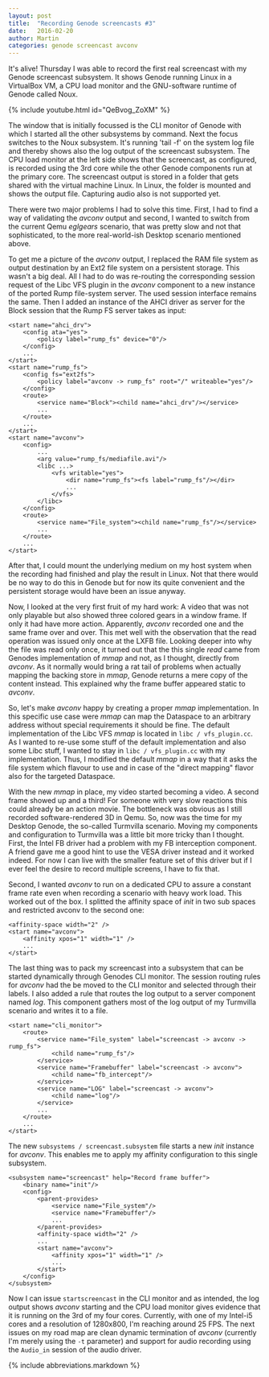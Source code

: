 ```yaml
---
layout: post
title:  "Recording Genode screencasts #3"
date:   2016-02-20
author: Martin
categories: genode screencast avconv
---
```


It's alive! Thursday I was able to record the first real screencast with my
Genode screencast subsystem. It shows Genode running Linux in a VirtualBox VM,
a CPU load monitor and the GNU-software runtime of Genode called Noux.

{% include youtube.html id="QeBvog_ZoXM" %}

The window that is initially focussed is the CLI monitor of Genode with which I
started all the other subsystems by command. Next the focus switches to the
Noux subsystem. It's running 'tail -f' on the system log file and thereby shows
also the log output of the screencast subsystem. The CPU load monitor at the
left side shows that the screencast, as configured, is recorded using the 3rd
core while the other Genode components run at the primary core. The screencast
output is stored in a folder that gets shared with the virtual machine Linux.
In Linux, the folder is mounted and shows the output file. Capturing audio
also is not supported yet.

There were two major problems I had to solve this time. First, I had to find a
way of validating the *avconv* output and second, I wanted to switch from the
current Qemu *eglgears* scenario, that was pretty slow and not that
sophisticated, to the more real-world-ish Desktop scenario mentioned above.

To get me a picture of the *avconv* output, I replaced the RAM file system as
output destination by an Ext2 file system on a persistent storage. This wasn't
a big deal. All I had to do was re-routing the corresponding session request of
the Libc VFS plugin in the *avconv* component to a new instance of the ported
Rump file-system server. The used session interface remains the same. Then I
added an instance of the AHCI driver as server for the Block session that the
Rump FS server takes as input:

~~~
<start name="ahci_drv">
	<config ata="yes">
		<policy label="rump_fs" device="0"/>
	</config>
	...
</start>
<start name="rump_fs">
	<config fs="ext2fs">
		<policy label="avconv -> rump_fs" root="/" writeable="yes"/>
	</config>
	<route>
		<service name="Block"><child name="ahci_drv"/></service>
		...
	</route>
	...
</start>
<start name="avconv">
	<config>
		...
		<arg value="rump_fs/mediafile.avi"/>
		<libc ...>
			<vfs writable="yes">
				<dir name="rump_fs"><fs label="rump_fs"/></dir>
				...
			</vfs>
		</libc>
	</config>
	<route>
		<service name="File_system"><child name="rump_fs"/></service>
		...
	</route>
	...
</start>
~~~

After that, I could mount the underlying medium on my host system when the
recording had finished and play the result in Linux. Not that there would be no
way to do this in Genode but for now its quite convenient and the persistent
storage would have been an issue anyway.

Now, I looked at the very first fruit of my hard work: A video that was not
only playable but also showed three colored gears in a window frame.  If only
it had have more action. Apparently, *avconv* recorded one and the same frame
over and over. This met well with the observation that the read operation was
issued only once at the LXFB file. Looking deeper into why the file was read
only once, it turned out that the this single *read* came from Genodes
implementation of *mmap* and not, as I thought, directly from *avconv*. As it
normally would bring a rat tail of problems when actually mapping the backing
store in *mmap*, Genode returns a mere copy of the content instead. This
explained why the frame buffer appeared static to *avconv*.

So, let's make *avconv* happy by creating a proper *mmap* implementation. In
this specific use case were *mmap* can map the Dataspace to an arbitrary
address without special requirements it should be fine. The default
implementation of the Libc VFS *mmap* is located in `libc / vfs_plugin.cc`. As
I wanted to re-use some stuff of the default implementation and also some Libc
stuff, I wanted to stay in `libc / vfs_plugin.cc` with my implementation. Thus,
I modified the default *mmap* in a way that it asks the file system which
flavour to use and in case of the "direct mapping" flavor also for the targeted
Dataspace.

With the new *mmap* in place, my video started becoming a video. A second frame
showed up and a third! For someone with very slow reactions this could already
be an action movie. The bottleneck was obvious as I still recorded
software-rendered 3D in Qemu. So, now was the time for my Desktop Genode, the
so-called Turmvilla scenario. Moving my components and configuration to
Turmvilla was a little bit more tricky than I thought. First, the Intel FB
driver had a problem with my FB interception component. A friend gave me a good
hint to use the VESA driver instead and it worked indeed. For now I can live
with the smaller feature set of this driver but if I ever feel the desire to
record multiple screens, I have to fix that.

Second, I wanted *avconv* to run on a dedicated CPU to assure a constant frame
rate even when recording a scenario with heavy work load. This worked out of
the box. I splitted the affinity space of *init* in two sub spaces and
restricted avconv to the second one:

~~~
<affinity-space width="2" />
<start name="avconv">
	<affinity xpos="1" width="1" />
	...
</start>
~~~

The last thing was to pack my screencast into a subsystem that can be started
dynamically through Genodes CLI monitor. The session routing rules for *avconv*
had the be moved to the CLI monitor and selected through their labels. I also
added a rule that routes the log output to a server component named *log*. This
component gathers most of the log output of my Turmvilla scenario and writes it
to a file.

~~~
<start name="cli_monitor">
	<route>
		<service name="File_system" label="screencast -> avconv -> rump_fs">
			<child name="rump_fs"/>
		</service>
		<service name="Framebuffer" label="screencast -> avconv">
			<child name="fb_intercept"/>
		</service>
		<service name="LOG" label="screencast -> avconv">
			<child name="log"/>
		</service>
		...
	</route>
	...
</start>
~~~

The new `subsystems / screencast.subsystem` file starts a new *init* instance
for *avconv*. This enables me to apply my affinity configuration to this single
subsystem.

~~~
<subsystem name="screencast" help="Record frame buffer">
	<binary name="init"/>
	<config>
		<parent-provides>
			<service name="File_system"/>
			<service name="Framebuffer"/>
			...
		</parent-provides>
		<affinity-space width="2" />
		...
		<start name="avconv">
			<affinity xpos="1" width="1" />
			...
		</start>
	</config>
</subsystem>
~~~

Now I can issue `start`<wbr>`screencast` in the CLI monitor and as intended, the
log output shows *avconv* starting and the CPU load monitor gives evidence that
it is running on the 3rd of my four cores. Currently, with one of my Intel-i5
cores and a resolution of 1280x800, I'm reaching around 25 FPS. The next
issues on my road map are clean dynamic termination of *avconv* (currently I'm
merely using the `-t` parameter) and support for audio recording using the
`Audio_in` session of the audio driver.

{% include abbreviations.markdown %}
